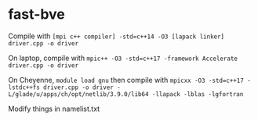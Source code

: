 # fast-bve

Compile with `[mpi c++ compiler] -std=c++14 -O3 [lapack linker] driver.cpp -o driver`

On laptop, compile with `mpic++ -O3 -std=c++17 -framework Accelerate driver.cpp -o driver`

On Cheyenne,
`module load gnu`
then compile with
`mpicxx -O3 -std=c++17 -lstdc++fs driver.cpp -o driver -L/glade/u/apps/ch/opt/netlib/3.9.0/lib64 -llapack -lblas -lgfortran`

Modify things in namelist.txt
